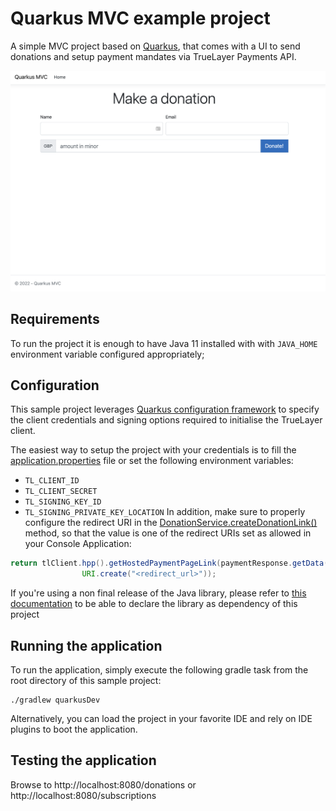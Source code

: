 # Quarkus MVC example project

A simple MVC project based on [Quarkus](https://quarkus.io), that comes with a UI to send donations and setup payment mandates
via TrueLayer Payments API.

![home](./home.png)


## Requirements

To run the project it is enough to have Java 11 installed with  with `JAVA_HOME` environment variable configured appropriately;

## Configuration

This sample project leverages [Quarkus configuration framework](https://quarkus.io/guides/config) to specify the client 
credentials and signing options required to initialise the TrueLayer client.

The easiest way to setup the project with your credentials is to fill the [application.properties](./src/main/resources/application.properties) file or
set the following environment variables: 
- `TL_CLIENT_ID`
- `TL_CLIENT_SECRET`
- `TL_SIGNING_KEY_ID`
- `TL_SIGNING_PRIVATE_KEY_LOCATION`
In addition, make sure to properly configure the redirect URI in the [DonationService.createDonationLink()](./src/main/java/com/truelayer/quarkusmvc/services/DonationService.java#L71) method, so that the value is one of the redirect URIs set as allowed in your Console Application:
```java
return tlClient.hpp().getHostedPaymentPageLink(paymentResponse.getData().getId(), paymentResponse.getData().getResourceToken(),
                URI.create("<redirect_url>"));
```

If you're using a non final release of the Java library, please refer to [this 
documentation](https://github.com/TrueLayer/truelayer-java#unstable-releases) to be able to declare the library as dependency of this project

## Running the application

To run the application, simply execute the following gradle task from the root directory of this sample project: 

```shell
./gradlew quarkusDev
```

Alternatively, you can load the project in your favorite IDE and rely on IDE plugins to boot the application.

## Testing the application

Browse to http://localhost:8080/donations or http://localhost:8080/subscriptions